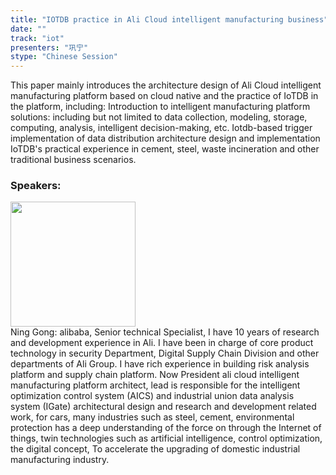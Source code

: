 ```yaml
---
title: "IOTDB practice in Ali Cloud intelligent manufacturing business"
date: "" 
track: "iot"
presenters: "巩宁"
stype: "Chinese Session"
---
```

This paper mainly introduces the architecture design of Ali Cloud intelligent manufacturing platform based on cloud native and the practice of IoTDB in the platform, including:
Introduction to intelligent manufacturing platform solutions: including but not limited to data collection, modeling, storage, computing, analysis, intelligent decision-making, etc.
Iotdb-based trigger implementation of data distribution architecture design and implementation
IoTDB's practical experience in cement, steel, waste incineration and other traditional business scenarios.
 ### Speakers: 
 <img src="images/speaker/1220.png" width="200" /><br>Ning Gong: alibaba, Senior technical Specialist, I have 10 years of research and development experience in Ali. I have been in charge of core product technology in security Department, Digital Supply Chain Division and other departments of Ali Group. I have rich experience in building risk analysis platform and supply chain platform.
Now President ali cloud intelligent manufacturing platform architect, lead is responsible for the intelligent optimization control system (AICS) and industrial union data analysis system (IGate) architectural design and research and development related work, for cars, many industries such as steel, cement, environmental protection has a deep understanding of the force on through the Internet of things, twin technologies such as artificial intelligence, control optimization, the digital concept, To accelerate the upgrading of domestic industrial manufacturing industry.

 